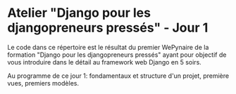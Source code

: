 # Atelier "Django pour les djangopreneurs pressés" - Jour 1

Le code dans ce répertoire est le résultat du premier WePynaire de la formation "Django pour les djangopreneurs pressés" ayant pour objectif de vous introduire dans le détail au framework web Django en 5 soirs.

Au programme de ce jour 1: fondamentaux et structure d'un projet, première vues, premiers modèles.